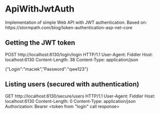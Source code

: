 # ApiWithJwtAuth
<p>Implementation of simple Web API with JWT authentication. Based on: https://stormpath.com/blog/token-authentication-asp-net-core</p>

<h2>Getting the JWT token</h2>

POST http://localhost:6130/login/login HTTP/1.1
User-Agent: Fiddler
Host: localhost:6130
Content-Length: 38
Content-Type: application/json

{"Login":"maciek","Password":"qwe123"}

<h2>Listing users (secured with authentication)</h2>

GET http://localhost:6130/secure/users HTTP/1.1
User-Agent: Fiddler
Host: localhost:6130
Content-Length: 0
Content-Type: application/json
Authorization: Bearer <token from "login" call response>

